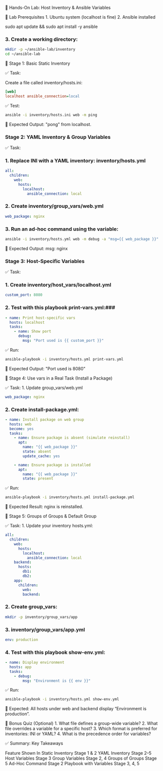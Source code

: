 🧪 Hands-On Lab: Host Inventory & Ansible Variables

🧩 Lab Prerequisites
	1.	Ubuntu system (localhost is fine)
	2.	Ansible installed

sudo apt update && sudo apt install -y ansible


### 3.	Create a working directory:
```bash
mkdir -p ~/ansible-lab/inventory
cd ~/ansible-lab
```

🔹 Stage 1: Basic Static Inventory

✅ Task:

Create a file called inventory/hosts.ini:
```ini
[web]
localhost ansible_connection=local
```
✅ Test:
```bash
ansible -i inventory/hosts.ini web -m ping
```
🧠 Expected Output: "pong" from localhost.

### Stage 2: YAML Inventory & Group Variables

✅ Task:
###	1.	Replace INI with a YAML inventory: inventory/hosts.yml
```yaml
all:
  children:
    web:
      hosts:
        localhost:
          ansible_connection: local
```
### 2.	Create inventory/group_vars/web.yml
```yaml
web_package: nginx
```
### 3.	Run an ad-hoc command using the variable:
```bash
ansible -i inventory/hosts.yml web -m debug -a "msg={{ web_package }}"
```
🧠 Expected Output: msg: nginx

### Stage 3: Host-Specific Variables

✅ Task:
###	1.	Create inventory/host_vars/localhost.yml
```yaml
custom_port: 8080
```
### 2.	Test with this playbook print-vars.yml:###
```yaml
- name: Print host-specific vars
  hosts: localhost
  tasks:
    - name: Show port
      debug:
        msg: "Port used is {{ custom_port }}"
```
✅ Run:
```bash
ansible-playbook -i inventory/hosts.yml print-vars.yml
```
🧠 Expected Output: "Port used is 8080"

🔹 Stage 4: Use vars in a Real Task (Install a Package)

✅ Task:
	1.	Update group_vars/web.yml
```yaml
web_package: nginx
```
### 2.	Create install-package.yml: ####
```yaml
- name: Install package on web group
  hosts: web
  become: yes
  tasks:
    - name: Ensure package is absent (simulate reinstall)
      apt:
        name: "{{ web_package }}"
        state: absent
        update_cache: yes

    - name: Ensure package is installed
      apt:
        name: "{{ web_package }}"
        state: present
```
✅ Run:
```bash
ansible-playbook -i inventory/hosts.yml install-package.yml
```
🧠 Expected Result: nginx is reinstalled.

🔹 Stage 5: Groups of Groups & Default Group

✅ Task:
	1.	Update your inventory hosts.yml:
```yaml
all:
  children:
    web:
      hosts:
        localhost:
          ansible_connection: local
    backend:
      hosts:
        db1:
        db2:
    app:
      children:
        web:
        backend:
```

###	2.	Create group_vars:
```bash
mkdir -p inventory/group_vars/app
```
###	3.	inventory/group_vars/app.yml
```yaml
env: production
```
###	4.	Test with this playbook show-env.yml:
```yaml
- name: Display environment
  hosts: app
  tasks:
    - debug:
        msg: "Environment is {{ env }}"
```
✅ Run:
```bash
ansible-playbook -i inventory/hosts.yml show-env.yml
```
🧠 Expected: All hosts under web and backend display “Environment is production”.

📝 Bonus Quiz (Optional)
	1.	What file defines a group-wide variable?
	2.	What file overrides a variable for a specific host?
	3.	Which format is preferred for inventories: INI or YAML?
	4.	What is the precedence order for variables?

✅ Summary: Key Takeaways

Feature	Shown In
Static Inventory	Stage 1 & 2
YAML Inventory	Stage 2–5
Host Variables	Stage 3
Group Variables	Stage 2, 4
Groups of Groups	Stage 5
Ad-Hoc Command	Stage 2
Playbook with Variables	Stage 3, 4, 5
